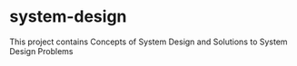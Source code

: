 # system-design
This project contains Concepts of System Design and Solutions to System Design Problems
